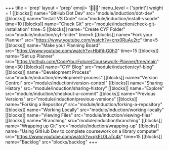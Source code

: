 +++
title = 'prep'
layout = 'prep'
emoji= '🧑🏾‍💻'
menu_level = ['sprint']
weight = 1
[[blocks]]
name="GitHub Dot Dev"
src="module/induction/dot-dev"
[[blocks]]
name="Install VS Code"
src="module/induction/install-vscode"
time=10
[[blocks]]
name="Check Git"
src="module/induction/check-git-installation"
time=5
[[blocks]]
name="Create CYF Folder"
src="module/induction/cyf-folder"
time=5
[[blocks]]
name="Fork your Planner"
src="https://www.youtube.com/watch?v=cnx0RuAu2tc"
time=5
[[blocks]]
name="Make your Planning Board"
src="https://www.youtube.com/watch?v=Hbtfil-G0h0"
time=15
[[blocks]]
name="Set up Planner"
src="https://github.com/CodeYourFuture/Coursework-Planner/tree/main"
time=30
[[blocks]]
name="CYF Blog"
src="module/induction/cyf-blog"
[[blocks]]
name="Development Process"
src="module/induction/development-process"
[[blocks]]
name="Version Control"
src="module/induction/version-control"
[[blocks]]
name="Sharing History"
src="module/induction/sharing-history"
[[blocks]]
name="Explore"
src="module/induction/checkout-a-commit"
[[blocks]]
name="Previous Versions"
src="module/induction/previous-versions"
[[blocks]]
name="Forking a Repository"
src="module/induction/forking-a-repository"
[[blocks]]
name="Working Locally"
src="module/induction/working-locally"
[[blocks]]
name="Viewing Files"
src="module/induction/viewing-files"
[[blocks]]
name="Branching"
src="module/induction/branching"
[[blocks]]
name="Wrapping up Git"
src="module/induction/wrapping-up"
[[blocks]]
name="Using GitHub Dev to complete coursework on a library computer"
src="https://www.youtube.com/watch?v=qkEL0LaTc4k"
time=15
[[blocks]]
name="Backlog"
src="blocks/backlog"
+++
